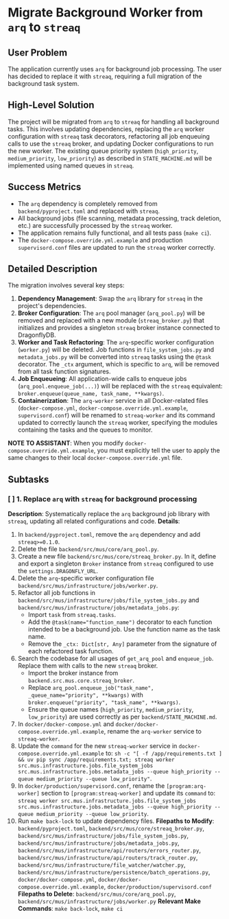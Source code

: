 # Migrate Background Worker from `arq` to `streaq`

## User Problem
The application currently uses `arq` for background job processing. The user has decided to replace it with `streaq`, requiring a full migration of the background task system.

## High-Level Solution
The project will be migrated from `arq` to `streaq` for handling all background tasks. This involves updating dependencies, replacing the `arq` worker configuration with `streaq` task decorators, refactoring all job enqueuing calls to use the `streaq` broker, and updating Docker configurations to run the new worker. The existing queue priority system (`high_priority`, `medium_priority`, `low_priority`) as described in `STATE_MACHINE.md` will be implemented using named queues in `streaq`.

## Success Metrics
- The `arq` dependency is completely removed from `backend/pyproject.toml` and replaced with `streaq`.
- All background jobs (file scanning, metadata processing, track deletion, etc.) are successfully processed by the `streaq` worker.
- The application remains fully functional, and all tests pass (`make ci`).
- The `docker-compose.override.yml.example` and production `supervisord.conf` files are updated to run the `streaq` worker correctly.

## Detailed Description
The migration involves several key steps:
1.  **Dependency Management**: Swap the `arq` library for `streaq` in the project's dependencies.
2.  **Broker Configuration**: The `arq` pool manager (`arq_pool.py`) will be removed and replaced with a new module (`streaq_broker.py`) that initializes and provides a singleton `streaq` broker instance connected to DragonflyDB.
3.  **Worker and Task Refactoring**: The `arq`-specific worker configuration (`worker.py`) will be deleted. Job functions in `file_system_jobs.py` and `metadata_jobs.py` will be converted into `streaq` tasks using the `@task` decorator. The `_ctx` argument, which is specific to `arq`, will be removed from all task function signatures.
4.  **Job Enqueueing**: All application-wide calls to enqueue jobs (`arq_pool.enqueue_job(...)`) will be replaced with the `streaq` equivalent: `broker.enqueue(queue_name, task_name, **kwargs)`.
5.  **Containerization**: The `arq-worker` service in all Docker-related files (`docker-compose.yml`, `docker-compose.override.yml.example`, `supervisord.conf`) will be renamed to `streaq-worker` and its command updated to correctly launch the `streaq` worker, specifying the modules containing the tasks and the queues to monitor.

**NOTE TO ASSISTANT**: When you modify `docker-compose.override.yml.example`, you must explicitly tell the user to apply the same changes to their local `docker-compose.override.yml` file.

## Subtasks

### [ ] 1. Replace `arq` with `streaq` for background processing
**Description**: Systematically replace the `arq` background job library with `streaq`, updating all related configurations and code.
**Details**:
1.  In `backend/pyproject.toml`, remove the `arq` dependency and add `streaq>=0.1.0`.
2.  Delete the file `backend/src/mus/core/arq_pool.py`.
3.  Create a new file `backend/src/mus/core/streaq_broker.py`. In it, define and export a singleton `Broker` instance from `streaq` configured to use the `settings.DRAGONFLY_URL`.
4.  Delete the `arq`-specific worker configuration file `backend/src/mus/infrastructure/jobs/worker.py`.
5.  Refactor all job functions in `backend/src/mus/infrastructure/jobs/file_system_jobs.py` and `backend/src/mus/infrastructure/jobs/metadata_jobs.py`:
    -   Import `task` from `streaq.tasks`.
    -   Add the `@task(name="function_name")` decorator to each function intended to be a background job. Use the function name as the task name.
    -   Remove the `_ctx: Dict[str, Any]` parameter from the signature of each refactored task function.
6.  Search the codebase for all usages of `get_arq_pool` and `enqueue_job`. Replace them with calls to the new `streaq` broker.
    -   Import the broker instance from `backend.src.mus.core.streaq_broker`.
    -   Replace `arq_pool.enqueue_job("task_name", _queue_name="priority", **kwargs)` with `broker.enqueue("priority", "task_name", **kwargs)`.
    -   Ensure the queue names (`high_priority`, `medium_priority`, `low_priority`) are used correctly as per `backend/STATE_MACHINE.md`.
7.  In `docker/docker-compose.yml` and `docker/docker-compose.override.yml.example`, rename the `arq-worker` service to `streaq-worker`.
8.  Update the `command` for the new `streaq-worker` service in `docker-compose.override.yml.example` to: `sh -c "[ -f /app/requirements.txt ] && uv pip sync /app/requirements.txt; streaq worker src.mus.infrastructure.jobs.file_system_jobs src.mus.infrastructure.jobs.metadata_jobs --queue high_priority --queue medium_priority --queue low_priority"`.
9.  In `docker/production/supervisord.conf`, rename the `[program:arq-worker]` section to `[program:streaq-worker]` and update its `command` to: `streaq worker src.mus.infrastructure.jobs.file_system_jobs src.mus.infrastructure.jobs.metadata_jobs --queue high_priority --queue medium_priority --queue low_priority`.
10. Run `make back-lock` to update dependency files.
**Filepaths to Modify**: `backend/pyproject.toml`, `backend/src/mus/core/streaq_broker.py`, `backend/src/mus/infrastructure/jobs/file_system_jobs.py`, `backend/src/mus/infrastructure/jobs/metadata_jobs.py`, `backend/src/mus/infrastructure/api/routers/errors_router.py`, `backend/src/mus/infrastructure/api/routers/track_router.py`, `backend/src/mus/infrastructure/file_watcher/watcher.py`, `backend/src/mus/infrastructure/persistence/batch_operations.py`, `docker/docker-compose.yml`, `docker/docker-compose.override.yml.example`, `docker/production/supervisord.conf`
**Filepaths to Delete**: `backend/src/mus/core/arq_pool.py`, `backend/src/mus/infrastructure/jobs/worker.py`
**Relevant Make Commands**: `make back-lock`, `make ci`